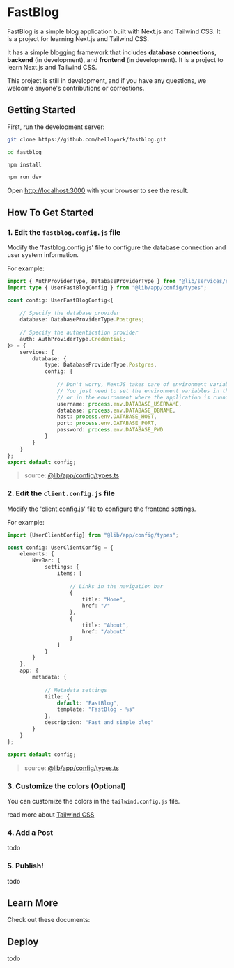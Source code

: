 
# FastBlog

FastBlog is a simple blog application built with Next.js and Tailwind CSS. It is a project for learning Next.js and Tailwind CSS.  

It has a simple blogging framework that includes **database connections**, **backend** (in development), and **frontend** (in development). It is a project to learn Next.js and Tailwind CSS.

This project is still in development, and if you have any questions, we welcome anyone's contributions or corrections.

## Getting Started

First, run the development server:

```bash
git clone https://github.com/helloyork/fastblog.git

cd fastblog

npm install

npm run dev
```

Open [http://localhost:3000](http://localhost:3000) with your browser to see the result.

## How To Get Started

### 1. Edit the `fastblog.config.js` file

Modify the 'fastblog.config.js' file to configure the database connection and user system information.

For example:

```typescript
import { AuthProviderType, DatabaseProviderType } from "@lib/services/services";
import type { UserFastBlogConfig } from "@lib/app/config/types";

const config: UserFastBlogConfig<{
    
    // Specify the database provider
    database: DatabaseProviderType.Postgres;
    
    // Specify the authentication provider
    auth: AuthProviderType.Credential;
}> = {
    services: {
        database: {
            type: DatabaseProviderType.Postgres,
            config: {
                
                // Don't worry, NextJS takes care of environment variables automatically
                // You just need to set the environment variables in the .env file
                // or in the environment where the application is running.
                username: process.env.DATABASE_USERNAME,
                database: process.env.DATABASE_DBNAME,
                host: process.env.DATABASE_HOST,
                port: process.env.DATABASE_PORT,
                password: process.env.DATABASE_PWD
            }
        }
    }
};
export default config;
```

> source: [@lib/app/config/types.ts](./src/app/_lib/app/config/types.ts)

### 2. Edit the `client.config.js` file

Modify the 'client.config.js' file to configure the frontend settings.

For example:

```typescript
import {UserClientConfig} from "@lib/app/config/types";

const config: UserClientConfig = {
    elements: {
        NavBar: {
            settings: {
                items: [
                    
                    // Links in the navigation bar
                    {
                        title: "Home",
                        href: "/"
                    },
                    {
                        title: "About",
                        href: "/about"
                    }
                ]
            }
        }
    },
    app: {
        metadata: {
            
            // Metadata settings
            title: {
                default: "FastBlog",
                template: "FastBlog - %s"
            },
            description: "Fast and simple blog"
        }
    }
};

export default config;
```

> source: [@lib/app/config/types.ts](./src/app/_lib/app/config/types.ts)

### 3. Customize the colors (Optional)

You can customize the colors in the `tailwind.config.js` file.

read more about [Tailwind CSS](https://tailwindcss.com/docs/configuration)

### 4. Add a Post

todo

### 5. Publish!

todo

## Learn More

Check out these documents:

## Deploy

todo
